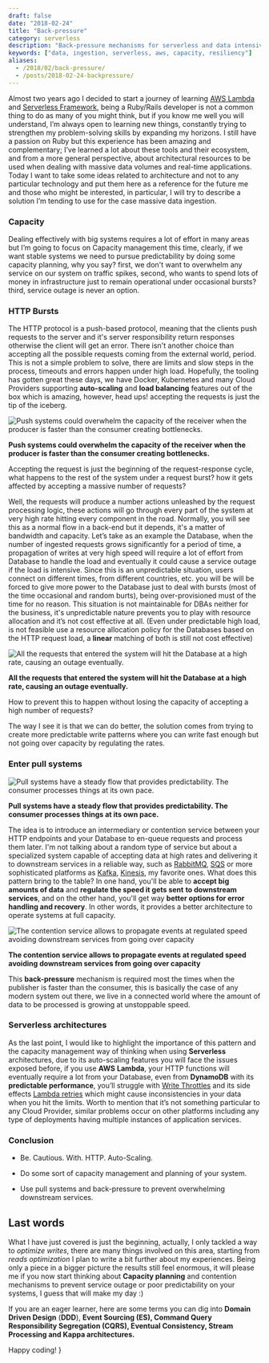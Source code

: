 ```yaml
--- 
draft: false
date: "2018-02-24"
title: "Back-pressure"
category: serverless
description: "Back-pressure mechanisms for serverless and data intensive applications"
keywords: ["data, ingestion, serverless, aws, capacity, resiliency"]
aliases:
  - /2018/02/back-pressure/
  - /posts/2018-02-24-backpressure/
---
```


Almost two years ago I decided to start a journey of learning [AWS Lambda](https://aws.amazon.com/lambda/) and [Serverless Framework](https://serverless.com/), being a Ruby/Rails developer is not a common thing to do as many of you might think, but if you know me well you will understand, I’m always open to learning new things, constantly trying to strengthen my problem-solving skills by expanding my horizons. I still have a passion on Ruby but this experience has been amazing and complementary; I’ve learned a lot about these tools and their ecosystem, and from a more general perspective, about architectural resources to be used when dealing with massive data volumes and real-time applications. Today I want to take some ideas related to architecture and not to any particular technology and put them here as a reference for the future me and those who might be interested, in particular, I will try to describe a solution I’m tending to use for the case massive data ingestion.

### Capacity

Dealing effectively with big systems requires a lot of effort in many areas but I’m going to focus on Capacity management this time, clearly, if we want stable systems we need to pursue predictability by doing some capacity planning, why you say? first, we don't want to overwhelm any service on our system on traffic spikes, second, who wants to spend lots of money in infrastructure just to remain operational under occasional bursts? third, service outage is never an option.

### HTTP Bursts

The HTTP protocol is a push-based protocol, meaning that the clients push requests to the server and it's server responsibility return responses otherwise the client will get an error. There isn't another choice than accepting all the possible requests coming from the external world, period. This is not a simple problem to solve, there are limits and slow steps in the process, timeouts and errors happen under high load. Hopefully, the tooling has gotten great these days, we have Docker, Kubernetes and many Cloud Providers supporting **auto-scaling** and **load balancing** features out of the box which is amazing, however, head ups! accepting the requests is just the tip of the iceberg.

![Push systems could overwhelm the capacity of the receiver when the producer is faster than the consumer creating bottlenecks.](/assets/images/posts/backpressure-backpressure-1.png)

**Push systems could overwhelm the capacity of the receiver when the producer is faster than the consumer creating bottlenecks.**

Accepting the request is just the beginning of the request-response cycle, what happens to the rest of the system under a request burst? how it gets affected by accepting a massive number of requests?

Well, the requests will produce a number actions unleashed by the request processing logic, these actions will go through every part of the system at very high rate hitting every component in the road. Normally, you will see this as a normal flow in a back-end but it depends, it's a matter of bandwidth and capacity. Let’s take as an example the Database, when the number of ingested requests grows significantly for a period of time, a propagation of writes at very high speed will require a lot of effort from Database to handle the load and eventually it could cause a service outage if the load is intensive. Since this is an unpredictable situation, users connect on different times, from different countries, etc. you will be will be forced to give more power to the Database just to deal with bursts (most of the time occasional and random burts), being over-provisioned must of the time for no reason. This situation is not maintainable for DBAs neither for the business, it's unpredictable nature prevents you to play with resource allocation and it’s not cost effective at all. (Even under predictable high load, is not feasible use a resource allocation policy for the Databases based on the HTTP request load, a **linear** matching of both is still not cost effective)

![All the requests that entered the system will hit the Database at a high rate, causing an outage eventually.](/assets/images/posts/backpressure-backpressure-2.png)

**All the requests that entered the system will hit the Database at a high rate, causing an outage eventually.**

How to prevent this to happen without losing the capacity of accepting a high number of requests?

The way I see it is that we can do better, the solution comes from trying to create more predictable write patterns where you can write fast enough but not going over capacity by regulating the rates.

### Enter pull systems

![Pull systems have a steady flow that provides predictability. The consumer processes things at its own pace.](/assets/images/posts/backpressure-backpressure-3.png)

**Pull systems have a steady flow that provides predictability. The consumer processes things at its own pace.**

The idea is to introduce an intermediary or contention service between your HTTP endpoints and your Database to en-queue requests and process them later. I'm not talking about a random type of service but about a specialized system capable of accepting data at high rates and delivering it to downstream services in a reliable way, such as [RabbitMQ](https://www.rabbitmq.com/), [SQS](https://aws.amazon.com/sqs/) or more sophisticated platforms as [Kafka](https://kafka.apache.org/), [Kinesis](https://aws.amazon.com/kinesis), my favorite ones. What does this pattern bring to the table? In one hand, you'll be able to **accept big amounts of data** and **regulate the speed it gets sent** **to downstream services**, and on the other hand, you'll get way **better options for error handling and recovery**. In other words, it provides a better architecture to operate systems at full capacity.

![The contention service allows to propagate events at regulated speed avoiding downstream services from going over capacity](/assets/images/posts/backpressure-backpressure-4.png)

**The contention service allows to propagate events at regulated speed avoiding downstream services from going over capacity**

This **back-pressure** mechanism is required most the times when the publisher is faster than the consumer, this is basically the case of any modern system out there, we live in a connected world where the amount of data to be processed is growing at unstoppable speed.

### Serverless architectures

As the last point, I would like to highlight the importance of this pattern and the capacity management way of thinking when using **Serverless** architectures, due to its auto-scaling features you will face the issues exposed before, if you use **AWS** **Lambda**, your HTTP functions will eventually require a lot from your Database, even from **DynamoDB** with its **predictable performance**, you’ll struggle with [Write Throttles](https://docs.aws.amazon.com/amazondynamodb/latest/developerguide/HowItWorks.ProvisionedThroughput.html) and its side effects [Lambda retries](https://docs.aws.amazon.com/lambda/latest/dg/retries-on-errors.html) which might cause inconsistencies in your data when you hit the limits. Worth to mention that it’s not something particular to any Cloud Provider, similar problems occur on other platforms including any type of deployments having multiple instances of application services.

### Conclusion

* Be. Cautious. With. HTTP. Auto-Scaling.

* Do some sort of capacity management and planning of your system.

* Use pull systems and back-pressure to prevent overwhelming downstream services.

## Last words

What I have just covered is just the beginning, actually, I only tackled a way to *optimize writes*, there are many things involved on this area, starting from *reads optimization* I plan to write a bit further about my experiences. Being only a piece in a bigger picture the results still feel enormous, it will please me if you now start thinking about **Capacity planning** and contention mechanisms to prevent service outage or poor predictability on your systems, I guess that will make my day :)

If you are an eager learner, here are some terms you can dig into **Domain Driven Design** (**DDD**), **Event Sourcing (ES), Command Query Responsibility Segregation (CQRS), Eventual Consistency, Stream Processing and Kappa architectures.**

Happy coding! }
